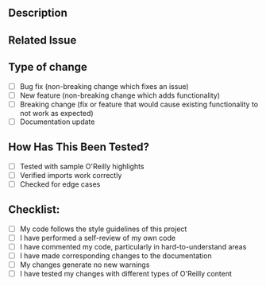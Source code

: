## Description
<!--- Describe your changes in detail -->

## Related Issue
<!--- This project only accepts pull requests related to open issues -->
<!--- If suggesting a new feature or change, please discuss it in an issue first -->
<!--- If fixing a bug, there should be an issue describing it with steps to reproduce -->
<!--- Please link to the issue here: -->

## Type of change
<!--- Please delete options that are not relevant. -->
- [ ] Bug fix (non-breaking change which fixes an issue)
- [ ] New feature (non-breaking change which adds functionality)
- [ ] Breaking change (fix or feature that would cause existing functionality to not work as expected)
- [ ] Documentation update

## How Has This Been Tested?
<!--- Please describe the tests that you ran to verify your changes -->
<!--- Provide instructions so we can reproduce -->
- [ ] Tested with sample O'Reilly highlights
- [ ] Verified imports work correctly
- [ ] Checked for edge cases

## Checklist:
<!--- Go over all the following points, and put an `x` in all the boxes that apply. -->
- [ ] My code follows the style guidelines of this project
- [ ] I have performed a self-review of my own code
- [ ] I have commented my code, particularly in hard-to-understand areas
- [ ] I have made corresponding changes to the documentation
- [ ] My changes generate no new warnings
- [ ] I have tested my changes with different types of O'Reilly content